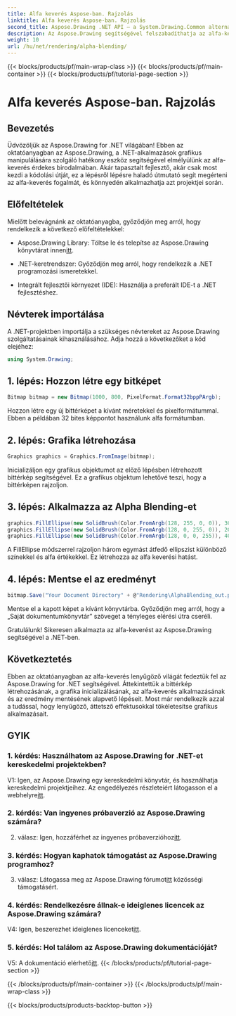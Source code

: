 ```yaml
---
title: Alfa keverés Aspose-ban. Rajzolás
linktitle: Alfa keverés Aspose-ban. Rajzolás
second_title: Aspose.Drawing .NET API – a System.Drawing.Common alternatívája
description: Az Aspose.Drawing segítségével felszabadíthatja az alfa-keverés varázsát a .NET grafikában. Emelje fel projektjeit áttetsző hatásokkal.
weight: 10
url: /hu/net/rendering/alpha-blending/
---
```


{{< blocks/products/pf/main-wrap-class >}}
{{< blocks/products/pf/main-container >}}
{{< blocks/products/pf/tutorial-page-section >}}

# Alfa keverés Aspose-ban. Rajzolás

## Bevezetés

Üdvözöljük az Aspose.Drawing for .NET világában! Ebben az oktatóanyagban az Aspose.Drawing, a .NET-alkalmazások grafikus manipulálására szolgáló hatékony eszköz segítségével elmélyülünk az alfa-keverés érdekes birodalmában. Akár tapasztalt fejlesztő, akár csak most kezdi a kódolási útját, ez a lépésről lépésre haladó útmutató segít megérteni az alfa-keverés fogalmát, és könnyedén alkalmazhatja azt projektjei során.

## Előfeltételek

Mielőtt belevágnánk az oktatóanyagba, győződjön meg arról, hogy rendelkezik a következő előfeltételekkel:

-  Aspose.Drawing Library: Töltse le és telepítse az Aspose.Drawing könyvtárat innen[itt](https://releases.aspose.com/drawing/net/).

- .NET-keretrendszer: Győződjön meg arról, hogy rendelkezik a .NET programozási ismeretekkel.

- Integrált fejlesztői környezet (IDE): Használja a preferált IDE-t a .NET fejlesztéshez.

## Névterek importálása

A .NET-projektben importálja a szükséges névtereket az Aspose.Drawing szolgáltatásainak kihasználásához. Adja hozzá a következőket a kód elejéhez:

```csharp
using System.Drawing;
```

## 1. lépés: Hozzon létre egy bitképet

```csharp
Bitmap bitmap = new Bitmap(1000, 800, PixelFormat.Format32bppPArgb);
```

Hozzon létre egy új bittérképet a kívánt méretekkel és pixelformátummal. Ebben a példában 32 bites képpontot használunk alfa formátumban.

## 2. lépés: Grafika létrehozása

```csharp
Graphics graphics = Graphics.FromImage(bitmap);
```

Inicializáljon egy grafikus objektumot az előző lépésben létrehozott bittérkép segítségével. Ez a grafikus objektum lehetővé teszi, hogy a bittérképen rajzoljon.

## 3. lépés: Alkalmazza az Alpha Blending-et

```csharp
graphics.FillEllipse(new SolidBrush(Color.FromArgb(128, 255, 0, 0)), 300, 100, 400, 400);
graphics.FillEllipse(new SolidBrush(Color.FromArgb(128, 0, 255, 0)), 200, 300, 400, 400);
graphics.FillEllipse(new SolidBrush(Color.FromArgb(128, 0, 0, 255)), 400, 300, 400, 400);
```

A FillEllipse módszerrel rajzoljon három egymást átfedő ellipszist különböző színekkel és alfa értékekkel. Ez létrehozza az alfa keverési hatást.

## 4. lépés: Mentse el az eredményt

```csharp
bitmap.Save("Your Document Directory" + @"Rendering\AlphaBlending_out.png");
```

Mentse el a kapott képet a kívánt könyvtárba. Győződjön meg arról, hogy a „Saját dokumentumkönyvtár” szöveget a tényleges elérési útra cseréli.

Gratulálunk! Sikeresen alkalmazta az alfa-keverést az Aspose.Drawing segítségével a .NET-ben.

## Következtetés

Ebben az oktatóanyagban az alfa-keverés lenyűgöző világát fedeztük fel az Aspose.Drawing for .NET segítségével. Áttekintettük a bittérkép létrehozásának, a grafika inicializálásának, az alfa-keverés alkalmazásának és az eredmény mentésének alapvető lépéseit. Most már rendelkezik azzal a tudással, hogy lenyűgöző, áttetsző effektusokkal tökéletesítse grafikus alkalmazásait.

## GYIK

### 1. kérdés: Használhatom az Aspose.Drawing for .NET-et kereskedelmi projektekben?

 V1: Igen, az Aspose.Drawing egy kereskedelmi könyvtár, és használhatja kereskedelmi projektjeihez. Az engedélyezés részleteiért látogasson el a webhelyre[itt](https://purchase.aspose.com/buy).

### 2. kérdés: Van ingyenes próbaverzió az Aspose.Drawing számára?

 2. válasz: Igen, hozzáférhet az ingyenes próbaverzióhoz[itt](https://releases.aspose.com/).

### 3. kérdés: Hogyan kaphatok támogatást az Aspose.Drawing programhoz?

 3. válasz: Látogassa meg az Aspose.Drawing fórumot[itt](https://forum.aspose.com/c/diagram/17) közösségi támogatásért.

### 4. kérdés: Rendelkezésre állnak-e ideiglenes licencek az Aspose.Drawing számára?

 V4: Igen, beszerezhet ideiglenes licenceket[itt](https://purchase.aspose.com/temporary-license/).

### 5. kérdés: Hol találom az Aspose.Drawing dokumentációját?

 V5: A dokumentáció elérhető[itt](https://reference.aspose.com/drawing/net/).
{{< /blocks/products/pf/tutorial-page-section >}}

{{< /blocks/products/pf/main-container >}}
{{< /blocks/products/pf/main-wrap-class >}}

{{< blocks/products/products-backtop-button >}}
